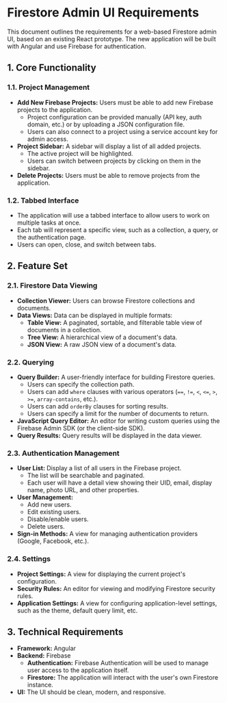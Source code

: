 # Firestore Admin UI Requirements

This document outlines the requirements for a web-based Firestore admin UI, based on an existing React prototype. The new application will be built with Angular and use Firebase for authentication.

## 1. Core Functionality

### 1.1. Project Management

*   **Add New Firebase Projects:** Users must be able to add new Firebase projects to the application.
    *   Project configuration can be provided manually (API key, auth domain, etc.) or by uploading a JSON configuration file.
    *   Users can also connect to a project using a service account key for admin access.
*   **Project Sidebar:** A sidebar will display a list of all added projects.
    *   The active project will be highlighted.
    *   Users can switch between projects by clicking on them in the sidebar.
*   **Delete Projects:** Users must be able to remove projects from the application.

### 1.2. Tabbed Interface

*   The application will use a tabbed interface to allow users to work on multiple tasks at once.
*   Each tab will represent a specific view, such as a collection, a query, or the authentication page.
*   Users can open, close, and switch between tabs.

## 2. Feature Set

### 2.1. Firestore Data Viewing

*   **Collection Viewer:** Users can browse Firestore collections and documents.
*   **Data Views:** Data can be displayed in multiple formats:
    *   **Table View:** A paginated, sortable, and filterable table view of documents in a collection.
    *   **Tree View:** A hierarchical view of a document's data.
    *   **JSON View:** A raw JSON view of a document's data.

### 2.2. Querying

*   **Query Builder:** A user-friendly interface for building Firestore queries.
    *   Users can specify the collection path.
    *   Users can add `where` clauses with various operators (`==`, `!=`, `<`, `<=`, `>`, `>=`, `array-contains`, etc.).
    *   Users can add `orderBy` clauses for sorting results.
    *   Users can specify a limit for the number of documents to return.
*   **JavaScript Query Editor:** An editor for writing custom queries using the Firebase Admin SDK (or the client-side SDK).
*   **Query Results:** Query results will be displayed in the data viewer.

### 2.3. Authentication Management

*   **User List:** Display a list of all users in the Firebase project.
    *   The list will be searchable and paginated.
    *   Each user will have a detail view showing their UID, email, display name, photo URL, and other properties.
*   **User Management:**
    *   Add new users.
    *   Edit existing users.
    *   Disable/enable users.
    *   Delete users.
*   **Sign-in Methods:** A view for managing authentication providers (Google, Facebook, etc.).

### 2.4. Settings

*   **Project Settings:** A view for displaying the current project's configuration.
*   **Security Rules:** An editor for viewing and modifying Firestore security rules.
*   **Application Settings:** A view for configuring application-level settings, such as the theme, default query limit, etc.

## 3. Technical Requirements

*   **Framework:** Angular
*   **Backend:** Firebase
    *   **Authentication:** Firebase Authentication will be used to manage user access to the application itself.
    *   **Firestore:** The application will interact with the user's own Firestore instance.
*   **UI:** The UI should be clean, modern, and responsive.
